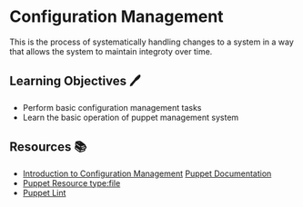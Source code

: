 # Configuration Management

This is the process of systematically handling changes to a system in a way
that allows the system to maintain integroty over time. 

## Learning Objectives :pen:

- Perform basic configuration management tasks
- Learn the basic operation of puppet management system

## Resources :books:

- [Introduction to Configuration Management](https://www.digitalocean.com/community/tutorials/an-introduction-to-configuration-management)
[Puppet Documentation](https://www.puppet.com/docs/puppet/7/puppet_index.html)
- [Puppet Resource type:file](https://www.puppet.com/docs/puppet/5.5/types/file.html)
- [Puppet Lint](http://puppet-lint.com/)
